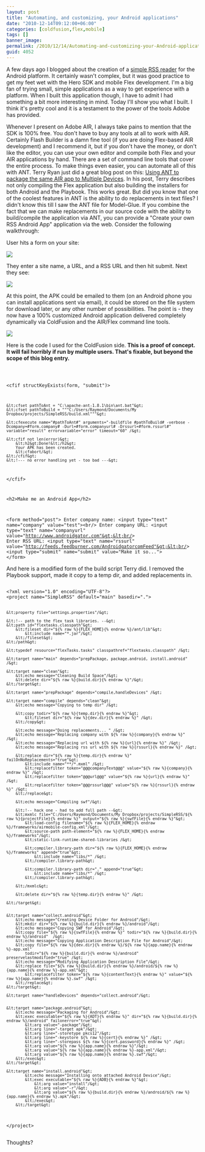 ```yaml
---
layout: post
title: "Automating, and customizing, your Android applications"
date: "2010-12-14T09:12:00+06:00"
categories: [coldfusion,flex,mobile]
tags: []
banner_image: 
permalink: /2010/12/14/Automating-and-customizing-your-Android-applications
guid: 4052
---
```


A few days ago I blogged about the creation of a <a href="http://www.raymondcamden.com/index.cfm/2010/12/8/Simple-RSS-Reader-built-in-AIR-for-Mobile">simple RSS reader</a> for the Android platform. It certainly wasn't complex, but it was good practice to get my feet wet with the Hero SDK and mobile Flex development. I'm a big fan of trying small, simple applications as a way to get experience with a platform. When I built this application though, I have to admit I had something a bit more interesting in mind. Today I'll show you what I built. I think it's pretty cool and it is a testament to the power of the tools Adobe has provided.
<!--more-->
<p/>

Whenever I present on Adobe AIR, I always take pains to mention that the SDK is 100% free. You don't have to buy any tools at all to work with AIR. Certainly Flash Builder is a damn fine tool (if you are doing Flex-based AIR development) and I recommend it, but if you don't have the money, or don't like the editor, you can use your own editor and compile both Flex and your AIR applications by hand. There are a set of command line tools that cover the entire process. To make things even easier, you can automate all of this with ANT. Terry Ryan just did a great blog post on this: <a href="http://www.terrenceryan.com/blog/post.cfm/using-ant-to-package-the-same-air-app-to-multiple-devices">Using ANT to package the same AIR app to Multiple Devices</a>. In his post, Terry describes not only compiling the Flex application but also building the installers for both Android and the Playbook. This works great. But did you know that one of the coolest features in ANT is the ability to do replacements in text files? I didn't know this till I saw the ANT file for Model-Glue. If you combine the fact that we can make replacements in our source code with the ability to build/compile the application via ANT, you can provide a "Create your own RSS Android App" application via the web. Consider the following walkthrough:

<p/>

User hits a form on your site:

<p/>

<img src="https://static.raymondcamden.com/images/cfjedi/screen54.png" />

<p/>

They enter a site name, a URL, and a RSS URL and then hit submit. Next they see: 

<p/>


<img src="https://static.raymondcamden.com/images/cfjedi/screen55.png" />

<p/>

At this point, the APK could be emailed to them (on an Android phone you can install applications sent via email), it could be stored on the file system for download later, or any other number of possibilities. The point is - they now have a 100% customized Android application delivered completely dynamically via ColdFusion and the AIR/Flex command line tools.

<p/>

<img src="https://static.raymondcamden.com/images/cfjedi/device.png" />

<p/>

Here is the code I used for the ColdFusion side. <b>This is a proof of concept. It will fail horribly if run by multiple users. That's fixable, but beyond the scope of this blog entry.</b> 

<p/>

<code>

&lt;cfif structKeyExists(form, "submit")&gt;
    
    &lt;cfset pathToAnt = "C:\apache-ant-1.8.1\bin\ant.bat"&gt;
    &lt;cfset pathToBuild = """C:/Users/Raymond/Documents/My Dropbox/projects/SimpleRSS/build.xml"""&gt;
	
	&lt;cfexecute name="#pathToAnt#" arguments="-buildfile #pathToBuild# -verbose -Dcompany=#form.company# -Durl=#form.companyurl# -Drssurl=#form.rssurl#" variable="result" errorvariable="error" timeout="60" /&gt;

	&lt;cfif not len(error)&gt;
	    &lt;h2&gt;Done!&lt;/h2&gt;
		Your APK has been created.
		&lt;cfabort/&gt;
	&lt;/cfif&gt;
	&lt;!--- no error handling yet - too bad ---&gt;		
&lt;/cfif&gt;


&lt;h2&gt;Make me an Android App&lt;/h2&gt;

&lt;form method="post"&gt;
Enter company name: &lt;input type="text" name="company" value="test"&gt;&lt;br/&gt;
Enter company URL: &lt;input type="text" name="companyurl" value="http://www.androidgator.com"&gt;&lt;br/&gt;
Enter RSS URL: &lt;input type="text" name="rssurl" value="http://feeds.feedburner.com/AndroidgatorcomFeed"&gt;&lt;br/&gt;
&lt;input type="submit" name="submit" value="Make it so..."&gt;
&lt;/form&gt;
</code>

<p/>

And here is a modified form of the build script Terry did. I removed the Playbook support, made it copy to a temp dir, and added replacements in.

<p/>

<code>
&lt;?xml version="1.0" encoding="UTF-8"?&gt;
&lt;project name="SimpleRSS" default="main" basedir="."&gt;

	&lt;property file="settings.properties"/&gt;

	&lt;!-- path to the flex task libraries. --&gt;
	&lt;path id="flextasks.classpath"&gt;
		&lt;fileset dir="${% raw %}{FLEX_HOME}{% endraw %}/ant/lib"&gt;
			&lt;include name="*.jar"/&gt;
		&lt;/fileset&gt;
	&lt;/path&gt;  

	&lt;typedef resource="flexTasks.tasks" classpathref="flextasks.classpath" /&gt;

	&lt;target name="main" depends="prepPackage, package.android, install.android" /&gt;

	&lt;target name="clean"&gt;
		&lt;echo message="Cleaning Build Space"/&gt;
		&lt;delete dir="${% raw %}{build.dir}{% endraw %}"/&gt;
	&lt;/target&gt;

	&lt;target name="prepPackage" depends="compile,handleDevices" /&gt;

	&lt;target name="compile" depends="clean"&gt; 
		&lt;echo message="Copying to temp dir" /&gt;

		&lt;copy todir="${% raw %}{temp.dir}{% endraw %}"&gt;
			&lt;fileset dir="${% raw %}{dev.dir}{% endraw %}" /&gt;
		&lt;/copy&gt;

		&lt;echo message="Doing replacements... " /&gt;
		&lt;echo message="Replacing company with ${% raw %}{company}{% endraw %}" /&gt;
		&lt;echo message="Replacing url with ${% raw %}{url}{% endraw %}" /&gt;
		&lt;echo message="Replacing rss url with ${% raw %}{rssurl}{% endraw %}" /&gt;

		&lt;replace dir="${% raw %}{temp.dir}{% endraw %}" failOnNoReplacements="true"&gt;
			&lt;include name="**/*.mxml" /&gt;
			&lt;replacefilter token="@@@companyText@@@" value="${% raw %}{company}{% endraw %}" /&gt;
			&lt;replacefilter token="@@@url@@@" value="${% raw %}{url}{% endraw %}" /&gt;
			&lt;replacefilter token="@@@rssurl@@@" value="${% raw %}{rssurl}{% endraw %}" /&gt;
		&lt;/replace&gt;

		&lt;echo message="Compiling swf"/&gt;

		&lt;!-- hack one - had to add full path --&gt;
		&lt;mxmlc file="C:/Users/Raymond/Documents/My Dropbox/projects/SimpleRSS/${% raw %}{projectFile}{% endraw %}" output="${% raw %}{swfFile}{% endraw %}"&gt; 
	        &lt;load-config filename="${% raw %}{FLEX_HOME}{% endraw %}/frameworks/airmobile-config.xml"/&gt; 
	        &lt;source-path path-element="${% raw %}{FLEX_HOME}{% endraw %}/frameworks"/&gt;
			&lt;static-link-runtime-shared-libraries /&gt;

			&lt;compiler.library-path dir="${% raw %}{FLEX_HOME}{% endraw %}/frameworks" append="true"&gt;
                &lt;include name="libs/*" /&gt;
            &lt;/compiler.library-path&gt;

			&lt;compiler.library-path dir="." append="true"&gt;
                &lt;include name="libs/*" /&gt;
            &lt;/compiler.library-path&gt;

		&lt;/mxmlc&gt;

		&lt;delete dir="${% raw %}{temp.dir}{% endraw %}" /&gt;

	&lt;/target&gt;


	&lt;target name="collect.android"&gt;
		&lt;echo message="Creating Device Folder for Android"/&gt;
		&lt;mkdir dir="${% raw %}{build.dir}{% endraw %}/android"/&gt;
		&lt;echo message="Copying SWF for Android"/&gt;
		&lt;copy file="${% raw %}{swfFile}{% endraw %}" todir="${% raw %}{build.dir}{% endraw %}/android"  /&gt;
		&lt;echo message="Copying Application Description File for Android"/&gt;
		&lt;copy file="${% raw %}{dev.dir}{% endraw %}/${% raw %}{app.name}{% endraw %}-app.xml" 
			todir="${% raw %}{build.dir}{% endraw %}/android" preservelastmodified="true" /&gt;
		&lt;echo message="Modifying Application Description File"/&gt;
		&lt;replace file="${% raw %}{build.dir}{% endraw %}/android/${% raw %}{app.name}{% endraw %}-app.xml"&gt;
			&lt;replacefilter token="${% raw %}{contentText}{% endraw %}" value="${% raw %}{app.name}{% endraw %}.swf" /&gt;
		&lt;/replace&gt;
	&lt;/target&gt;

	&lt;target name="handleDevices" depends="collect.android"/&gt;


	&lt;target name="package.android"&gt;
		&lt;echo message="Packaging for Android"/&gt;
		&lt;exec executable="${% raw %}{ADT}{% endraw %}" dir="${% raw %}{build.dir}{% endraw %}/android" failonerror="true"&gt;
			&lt;arg value="-package"/&gt;
			&lt;arg line="-target apk"/&gt;
			&lt;arg line="-storetype pkcs12"/&gt;
			&lt;arg line="-keystore ${% raw %}{cert}{% endraw %}" /&gt;
			&lt;arg line="-storepass ${% raw %}{cert.password}{% endraw %}" /&gt;
			&lt;arg value="${% raw %}{app.name}{% endraw %}"/&gt;
			&lt;arg value="${% raw %}{app.name}{% endraw %}-app.xml"/&gt;
			&lt;arg value="${% raw %}{app.name}{% endraw %}.swf"/&gt;
		&lt;/exec&gt;
	&lt;/target&gt;

	&lt;target name="install.android"&gt;
			&lt;echo message="Installing onto attached Android Device"/&gt;
			&lt;exec executable="${% raw %}{ADB}{% endraw %}"&gt;
				&lt;arg value="install"/&gt;
				&lt;arg value="-r"/&gt;
				&lt;arg value="${% raw %}{build.dir}{% endraw %}/android/${% raw %}{app.name}{% endraw %}.apk"/&gt;
			&lt;/exec&gt;	
		&lt;/target&gt;
&lt;/project&gt;	
</code>

<p/>

Thoughts?